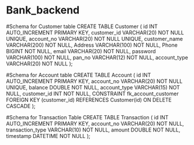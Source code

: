 # Bank_backend

#Schema for Customer table
CREATE TABLE Customer (
    id INT AUTO_INCREMENT PRIMARY KEY,
    customer_id VARCHAR(20) NOT NULL UNIQUE,
    account_no VARCHAR(20) NOT NULL UNIQUE,
    customer_name VARCHAR(200) NOT NULL,
    Address VARCHAR(100) NOT NULL,
    Phone BIGINT NOT NULL,
    email VARCHAR(20) NOT NULL,
    password VARCHAR(100) NOT NULL,
    pan_no VARCHAR(12) NOT NULL,
    account_type VARCHAR(20) NOT NULL
);

#Schema for Account table
CREATE TABLE Account (
    id INT AUTO_INCREMENT PRIMARY KEY,
    account_no VARCHAR(20) NOT NULL UNIQUE,
    balance DOUBLE NOT NULL,
    account_type VARCHAR(15) NOT NULL,
    customer_id INT NOT NULL,
    CONSTRAINT fk_account_customer
        FOREIGN KEY (customer_id) REFERENCES Customer(id)
        ON DELETE CASCADE
);



#Schema for Transaction Table
CREATE TABLE Transaction (
    id INT AUTO_INCREMENT PRIMARY KEY,
    account_no VARCHAR(20) NOT NULL,
    transaction_type VARCHAR(10) NOT NULL,
    amount DOUBLE NOT NULL,
    timestamp DATETIME NOT NULL
);
